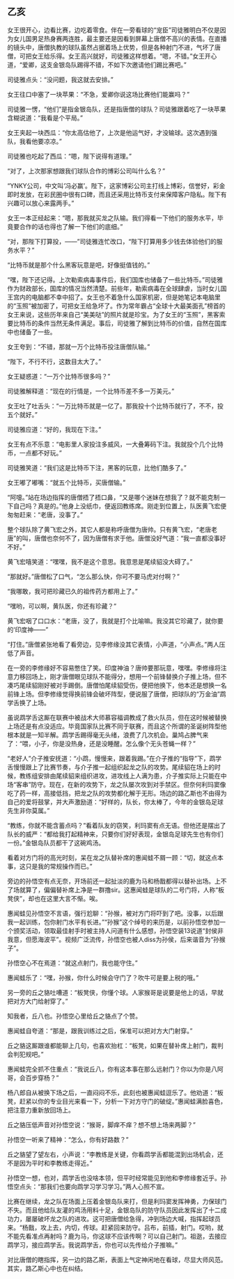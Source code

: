 ## 乙亥

女王很开心，边看比赛，边吃着零食。伴在一旁看球的“宠臣”司徒雅明白不仅是因为女儿国男足热身赛两连胜，最主要还是因看到屏幕上唐僧不高兴的表情。在直播的镜头中，唐僧执教的球队虽然占据着场上优势，但是各种射门不进，气坏了唐僧，可把女王给乐得。女王高兴就好，司徒雅这样想着。“嗯，不错。”女王开心道，“爱卿，这支金银岛队踢得不错，不如下次邀请他们踢比赛吧。”

司徒雅点头：“没问题，我这就去安排。”

女王往口中塞了一块苹果：“不急，爱卿你说这场比赛他们能赢吗？”

司徒雅一愣，“他们”是指金银岛队，还是指唐僧的球队？司徒雅跟着吃了一块苹果含糊说道：“我看是个平局。”

女王夹起一块西瓜：“你太高估他了，上次是他运气好，才没输球。这次遇到强队，我看他要凉凉。”

司徒雅也吃起了西瓜：“嗯，陛下说得有道理。”

“对了，上次那家想跟我们球队合作的博彩公司叫什么名？”

“YNKY公司，中文叫‘冯必赢’。陛下，这家博彩公司主打线上博彩，信誉好，彩金即时发放，在彩民圏中很有口碑，而且还采用比特币支付来保障客户隐私。陛下有兴趣可以放心来露两手。”

女王一本正经起来：“嗯，那我就买龙之队输。我们得看一下他们的服务水平，毕竟要合作的话也得也了解一下他们的底细。”

“对，那陛下打算投，——”司徒雅连忙改口，“陛下打算用多少钱去体验他们的服务水平？”

“比特币就是那个什么黑客玩意是吧，好像挺值钱的。”

“嘿，陛下还记得。上次勒索病毒事件后，我们国库也储备了一些比特币。”司徒雅作为财政部长，国库的情况当然清楚。前些年，勒索病毒在全球肆虐，当时女儿国王宫内的电脑都不幸中招了。女王也不着急什么国家机密，但是她笔记本电脑里的“玉照”被加密了，可把女王给急坏了。作为常年霸占“全球十大最美面孔”榜首的女王来说，这些历年来自己“美美哒”的照片就是珍宝。为了女王的“玉照”，黑客索要比特币的条件当然无条件满足。事后，司徒雅了解到比特币的价值，自然在国库中也储备了一些。

女王夸到：“不错，那就一万个比特币投注唐僧队输。”

“陛下，不行不行，这数目太大了。”

女王疑惑道：“一万个比特币很多吗？”

司徒雅解释道：“现在的行情是，一个比特币差不多一万美元。”

女王吐了吐舌头：“一万比特币就是一亿了。那我投十个比特币就行了，不不，投五个就好。”

司徒雅应道：“好的，我现在下注。”

女王有点不乐意：“电影里人家投注多威风，一大叠筹码下注。我就投个几个比特币，一点都不好玩。”

司徒雅笑道：“我们这是比特币下注，黑客的玩意，比他们酷多了。”

女王嘟了嘟嘴：“就五个比特币，买唐僧输。”

“阿嚏。”站在场边指挥的唐僧捂了捂口鼻，“又是哪个迷妹在想我了？就不能克制一下自己吗？真是的。”他身上没纸巾，便返回教练席。刚走到位置上，队医黄飞宏便匆匆赶来：“老唐，没事了。”

整个球队除了黄飞宏之外，其它人都是称呼唐僧为唐帅。只有黄飞宏，“老唐老唐”的叫，唐僧也奈何不了，因为唐僧有求于他。唐僧没好气道：“我一直都没事好不好。”

黄飞宏嘻笑道：“嘿嘿，我不是这个意思。我意思是尾续貂没大碍了。”

“那就好。”唐僧松了口气，“怎么那么快，你可不要马虎对付啊？”

“我哪敢，我可把珍藏已久的祖传药方都用上了。”

“嘿哟，可以啊，黄队医，你还有珍藏？”

黄飞宏咽了口口水：“老唐，没了，我就是打个比喻嘛。我没其它珍藏了，就你要的‘印度神——”

“打住。”唐僧紧张地看了看旁边，见李修缘没其它表情，小声道，“小声点。”两人压低了声音。

在一旁的李修缘好不容易憋住了笑。印度神油？唐帅要那玩意，嘿嘿。李修缘将注意力移回场上，刚才唐僧眼见球队不能得分，想用一个前锋替换介子推上场，但不凑巧尾续貂刚好被对手踢倒。唐僧怕尾续貂受伤，便把他换下，他本还是想换一名前锋上场。但李修缘觉得换前锋会破坏阵型，便说服了唐僧，把球队的“万金油”鹉学舌换了上场。

虽说鹉学舌这厮在联赛中被战术大师慕容福调教成了救火队员，但在这时候被替换上场还是有点没适应。毕竟国家队比赛不同于联赛，而且这个所谓的圣诞树阵型他根本就是一知半解。鹉学舌踢得毫无头绪，浪费了几次机会。巢鸠占脾气来了：“喂，小子，你是没热身，还是没睡醒。怎么像个无头苍蝇一样？”

“老好人”介子推安抚道：“小鹉，慢慢来，跟着我踢。”在介子推的“指导”下，鹉学舌慢慢跟上了比赛节奏，与介子推一起组织起龙之队的攻势。尾续貂在场上的时候，教练组安排由尾续貂来组织进攻，进攻线上人满为患，介子推实际上只能在中场“客串”防守。现在，在新的攻势下，龙之队屡次攻到对手禁区。但奈何利玛窦像吃了药一样，高接低挡，把龙之队的攻势都化解于无形。场边的路乙斯也不由得为自己的爱将鼓掌，并大声激励道：“好样的，队长，你太棒了，今年的金银岛足球先生非你莫属。”

“教练，你就不能含蓄点吗？”看着队友的窃笑，利玛窦有点无语。但他还是摆出了队长的威严：“都给我打起精神来，只要你们好好表现，金银岛足球先生也有你们一份。”金银岛队员都干了这碗鸡汤。

看着对方门将的高光时刻，呆在龙之队替补席的惠闻蛙不屑一顾：“切，就这点本事，这只是我的常规操作而已。”

旁边的孙悟空有点无奈，开场前还一起扯淡的鹿为马和杨戬都得以替补出场。上不了场就算了，偏偏替补席上净是一群撸sir。这惠闻蛙是球队的二号门将，人称“板凳侠”，却也在这里大言不惭。唉。

惠闻蛙见孙悟空不言语，强行尬聊：“孙猴，被对方门将吓到了吧。没事，以后跟我一起训练，包你射门水平有长进。”“孙猴”这个绰号的来历是，以前孙悟空参加一个颁奖活动，领取最佳射手时被主持人问道有什么感想，孙悟空装13说道“封侯非我意，但愿海波平”。视频广泛流传，孙悟空也被人diss为孙侯，后来谐音为“孙猴子”。

孙悟空心不在焉道：“就这点射门，我也能守住。”

惠闻蛙乐了：“嘿，孙猴，你什么时候会守门了？吹牛可是要上税的哦。”

另一旁的丘之貉吐嘈道：“板凳侠，你懂个球。人家猴哥是说要是他上的话，早就把对方大门给射穿了。”

知我者，丘八也。孙悟空心里给丘之貉点了个赞。

惠闻蛙自夸道：“那是，跟我训练过之后，保准可以把对方大门射穿。”

丘之貉这厮跟谁都能聊上几句，也喜欢抬杠：“板凳，如果在替补席上射门，裁判会判犯规吧。”

惠闻蛙完全抓不住重点：“我说丘八，你有这本事在那么远射门？你以为你是八阿哥，会百步穿杨？”

杨八郎自从被换下场之后，一直闷闷不乐，此刻也被惠闻蛙逗乐了。他劝道：“板凳，赶紧以你的专业目光来看一下，分析一下对方守门的破绽。”惠闻蛙满脸喜色，把注意力重新放回场上。

丘之貉压低声音对孙悟空说：“猴哥，脚痒不痒？想不想上场来两脚？”

孙悟空一听来了精神：“怎么，你有好路数？”

丘之貉望了望左右，小声说：“李教练是关键，你看鹉学舌都能混到出场机会，还不是因为平时和李教练走得近。”

孙悟空一想，也对，鹉学舌也没啥本领，但平时经常能见到他和李修缘套近乎。孙悟空点头：“那我们也要向鹉学习学习学习。”两人心照不宣。

比赛在继续，龙之队在场面上压着金银岛队来打，但是利玛窦发挥神勇，力保球门不失。而且他给队友灌的鸡汤用料十足，金银岛队的防守队员因此发挥出了十二成功力，屡屡破坏龙之队的进攻。这可把唐僧给急得，冲到场边大喊，指挥起球员来。“杨戬，攻上去，内切，传球。赶紧回来防守。吕布，前插，射门。哎哟，就不能先看准点再射吗？鹿为马，你这球不应该传啊？可以自己射门。祖逖，去接应鹉学习，接应鹉学舌。我说鹉学舌，你也可以先传给介子推嘛。”

对比唐僧的瞎指挥，另一边的路乙斯，表面上气定神闲地在看球，尽显大师风范。其实，路乙斯心中也在纠结。

